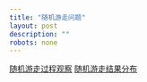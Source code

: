 ```yaml
---
title: "随机游走问题"
layout: post
description: ""
robots: none
---
```


[随机游走过程观察](http://www.thebgame.com/codes/RandomWalk/)
[随机游走结果分布](http://www.thebgame.com/codes/RandomWalk2/)
